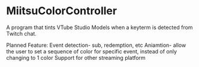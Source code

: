 # MiitsuColorController

A program that tints VTube Studio Models when a keyterm is detected from Twitch chat. 

Planned Feature:
Event detection- sub, redemption, etc
Aniamtion- allow the user to set a sequence of color for specific event, instead of only changing to 1 color
Support for other streaming platform
